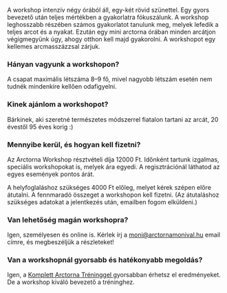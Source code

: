 A workshop intenzív négy órából áll, egy-két rövid szünettel. Egy
gyors bevezető után teljes mértékben a gyakorlatra fókuszálunk. A
workshop leghosszabb részében számos gyakorlatot tanulunk meg, melyek
lefedik a teljes arcot és a nyakat. Ezután egy mini arctorna órában
minden arcátjon végigmegyünk úgy, ahogy otthon kell majd gyakorolni. A
workshopot egy kellemes arcmasszázzsal&nbsp;zárjuk.

### Hányan vagyunk a&nbsp;workshopon?

A csapat maximális létszáma 8–9 fő, mivel nagyobb létszám esetén nem
tudnék mindenkire kellően&nbsp;odafigyelni.

### Kinek ajánlom a&nbsp;workshopot?

Bárkinek, aki szeretné természetes módszerrel fiatalon tartani az
arcát, 20 évestől <span class="u-NoWrap">95 éves korig :)</span>

### Mennyibe kerül, és hogyan kell fizetni?

Az Arctorna Workshop résztvételi díja 12000&nbsp;Ft. Időnként tartunk izgalmas,
speciális workshopokat is, melyek ára egyedi. A regisztrációnál láthatod az
egyes események pontos árát.

A helyfoglaláshoz szükséges 4000&nbsp;Ft előleg, melyet kérek szépen előre
átutalni. A fennmaradó összeget a workshopon kell fizetni. (Az átutaláshoz
szükséges adatokat a jelentkezés után, emailben fogom elküldeni.)

### Van lehetőség magán workshopra?

Igen, személyesen és online is.
Kérlek írj a <a href="mailto:moni@arctornamonival.hu">moni@arctornamonival.hu</a>
email címre, és megbeszéljük&nbsp;a&nbsp;részleteket!

### Van a workshopnál gyorsabb és hatékonyabb&nbsp;megoldás?

Igen, a
<a href="{{ site.baseurl }}{% link trening.md %}">
  Komplett Arctorna Tréninggel
</a> gyorsabban érhetsz el eredményeket. De a workshop kiváló bevezető
a tréninghez.
